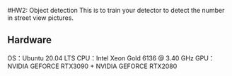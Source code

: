 #HW2: Object detection
This is to train your detector to detect the number in street view pictures.
## Hardware
OS：Ubuntu 20.04 LTS
CPU：Intel Xeon Gold 6136 @ 3.40 GHz
GPU：NVIDIA GEFORCE RTX3090 + NVIDIA GEFORCE RTX2080
